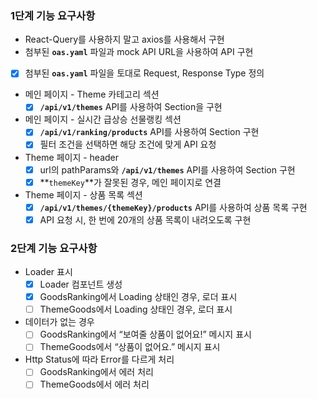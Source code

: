 ### 1단계 기능 요구사항

- React-Query를 사용하지 말고 axios를 사용해서 구현
- 첨부된 **`oas.yaml`** 파일과 mock API URL을 사용하여 API 구현

- [x] 첨부된 **`oas.yaml`** 파일을 토대로 Request, Response Type 정의
- 메인 페이지 - Theme 카테고리 섹션
  - [x] **`/api/v1/themes`** API를 사용하여 Section을 구현
- 메인 페이지 - 실시간 급상승 선물랭킹 섹션
  - [x] **`/api/v1/ranking/products`** API를 사용하여 Section 구현
  - [x] 필터 조건을 선택하면 해당 조건에 맞게 API 요청
- Theme 페이지 - header
  - [x] url의 pathParams와 **`/api/v1/themes`** API를 사용하여 Section 구현
  - [x] **`themeKey`**가 잘못된 경우, 메인 페이지로 연결
- Theme 페이지 - 상품 목록 섹션
  - [x] **`/api/v1/themes/{themeKey}/products`** API를 사용하여 상품 목록 구현
  - [x] API 요청 시, 한 번에 20개의 상품 목록이 내려오도록 구현

### 2단계 기능 요구사항

- Loader 표시
  - [x] Loader 컴포넌트 생성
  - [x] GoodsRanking에서 Loading 상태인 경우, 로더 표시
  - [ ] ThemeGoods에서 Loading 상태인 경우, 로더 표시
- 데이터가 없는 경우
  - [ ] GoodsRanking에서 “보여줄 상품이 없어요!” 메시지 표시
  - [ ] ThemeGoods에서 “상품이 없어요.” 메시지 표시
- Http Status에 따라 Error를 다르게 처리
  - [ ] GoodsRanking에서 에러 처리
  - [ ] ThemeGoods에서 에러 처리
